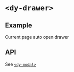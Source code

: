 # `<dy-drawer>`

## Example

<gbp-example
  name="dy-drawer"
  props='{"header": "Title", "open": true, "@ok": "(evt) => evt.target.open = false", "@close": "(evt) => evt.target.open = false", "@maskclick": "(evt) => evt.target.open = false"}'
  html='<div slot="body">Drawer</div>'
  src="https://esm.sh/duoyun-ui/elements/drawer">Current page auto open drawer</gbp-example>

## API

See [`<dy-modal>`](./modal.md)

<gbp-api src="/src/elements/drawer.ts"></gbp-api>
